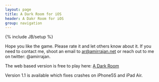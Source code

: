 ```yaml
---
layout: page
title: A Dark Room for iOS
header: A Dakr Room for iOS
group: navigation
---
```

{% include JB/setup %}

Hope you like the game. Please rate it and let others know about it. If you need to contact me, shoot an email to ar@amirrajan.net or reach out to me on twitter: @amirrajan. 

The web based version is free to play here: [A Dark Room](http://adarkroom.doublespeakgames.com/)

Version 1.1 is available which fixes crashes on iPhone5S and iPad Air.
